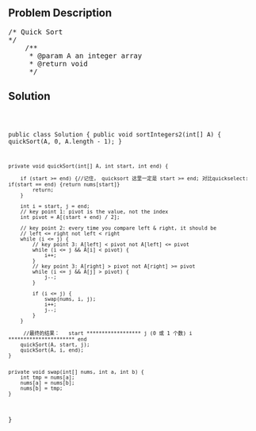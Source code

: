 <!--
<style>
  body { font-family: Arial, sans-serif; }
  .container { max-width: 100%; margin: auto; padding: 20px; }
  .comment-block { background-color: #f9f9f9; padding: 10px; border-left: 5px solid #ccc; max-width: 80%; margin: auto;}
  .code-block { background-color: #f4f4f4; padding: 10px; border: 1px solid #ddd; }
</style>
-->

<div class='container'>
<h2>Problem Description</h2>
<div class='comment-block'>
<pre>
/* Quick Sort
*/
    /**
     * @param A an integer array
     * @return void
     */
</pre>
</div>

<h2>Solution</h2>
<div class='code-block'>
<pre><code class='language-java'>

public class Solution {
    public void sortIntegers2(int[] A) {
        quickSort(A, 0, A.length - 1);
    }
    
    private void quickSort(int[] A, int start, int end) {

        if (start >= end) {//记住， quicksort 这里一定是 start >= end; 对比quickselect: if(start == end) {return nums[start]}
            return;
        }
        
        int i = start, j = end;
        // key point 1: pivot is the value, not the index
        int pivot = A[(start + end) / 2];

        // key point 2: every time you compare left & right, it should be 
        // left <= right not left < right
        while (i <= j) {
            // key point 3: A[left] < pivot not A[left] <= pivot
            while (i <= j && A[i] < pivot) {
                i++;
            }
            // key point 3: A[right] > pivot not A[right] >= pivot
            while (i <= j && A[j] > pivot) {
                j--;
            }

            if (i <= j) {
            	swap(nums, i, j);
                i++;
                j--;
            }
        }
        
         //最终的结果：   start ****************** j (0 或 1 个数) i ********************** end
        quickSort(A, start, j);
        quickSort(A, i, end);
    }


    private void swap(int[] nums, int a, int b) {
    	int tmp = nums[a];
    	nums[a] = nums[b];
    	nums[b] = tmp;
    }
}</code></pre>
</div>
</div>
